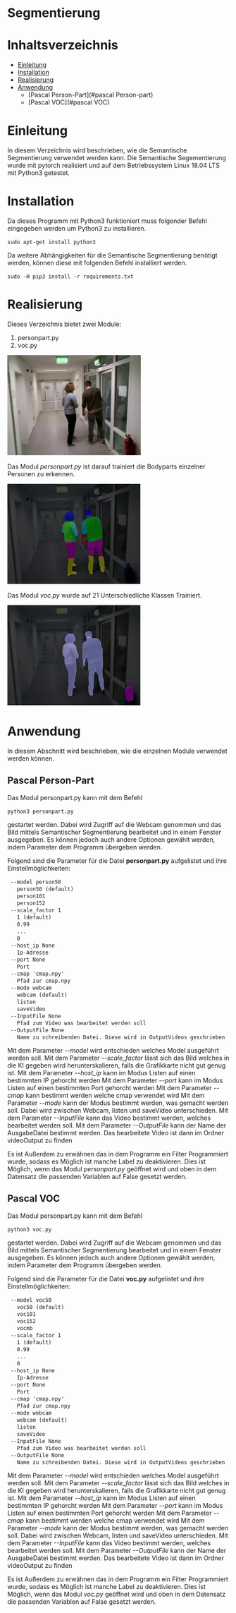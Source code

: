# Segmentierung

# Inhaltsverzeichnis
<!--ts-->
   * [Einleitung](#einleitung)
   * [Installation](#installation)
   * [Realisierung](#realisierung)
   * [Anwendung](#anwendung)
      * [Pascal Person-Part](#pascal Person-part)
      * [Pascal VOC](#pascal VOC)
<!--te-->


# Einleitung
In diesem Verzeichnis wird beschrieben, wie die Semantische Segmentierung verwendet werden kann.
Die Semantische Segementierung wurde mit pytorch realisiert und auf dem Betriebssystem Linux 18.04 LTS mit Python3 getestet.

# Installation
Da dieses Programm mit Python3 funktioniert muss folgender Befehl eingegeben werden um Python3 zu installieren.
````
sudo apt-get install python3
````

Da weitere Abhängigkeiten für die Semantische Segmentierung benötigt werden, können diese mit folgenden Befehl installiert werden.
````
sudo -H pip3 install -r requirements.txt
````

# Realisierung

Dieses Verzeichnis bietet zwei Module:
1. personpart.py
2. voc.py

![Foto konnte nicht geladen werden](ReadmeImages/Original.jpg)

Das Modul *personpart.py* ist darauf trainiert die Bodyparts einzelner Personen zu erkennen.

![Foto konnte nicht geladen werden](ReadmeImages/PersonPart.jpg)

Das Modul *voc.py* wurde auf 21 Unterschiedliche Klassen Trainiert.

![Foto konnte nicht geladen werden](ReadmeImages/PascalVoc.jpg)

# Anwendung
In diesem Abschnitt wird beschrieben, wie die einzelnen Module verwendet werden können.

## Pascal Person-Part
Das Modul personpart.py kann mit dem Befehl
````
python3 personpart.py
````
gestartet werden. Dabei wird Zugriff auf die Webcam genommen und das Bild mittels Semantischer Segmentierung bearbeitet und in einem Fenster ausgegeben. Es können jedoch auch andere Optionen gewählt werden, indem Parameter dem Programm übergeben werden.

Folgend sind die Parameter für die Datei **personpart.py** aufgelistet und ihre Einstellmöglichkeiten:
````
 --model person50
   person50 (default)
   person101
   person152
 --scale_factor 1
   1 (default)
   0.99
   ...
   0
 --host_ip None
   Ip-Adresse
 --port None
   Port
 --cmap 'cmap.npy'
   Pfad zur cmap.npy
 --mode webcam
   webcam (default)
   listen
   saveVideo
 --InputFile None
   Pfad zum Video was bearbeitet werden soll
 --OutputFile None
   Name zu schreibenden Datei. Diese wird in OutputVideos geschrieben
````

Mit dem Parameter *--model* wird entschieden welches Model ausgeführt werden soll.
Mit dem Parameter *--scale_factor* lässt sich das Bild welches in die KI gegeben wird herunterskalieren, falls die Grafikkarte nicht gut genug ist.
Mit dem Parameter *--host_ip* kann im Modus Listen auf einen bestimmten IP gehorcht werden
Mit dem Parameter *--port* kann im Modus Listen auf einen bestimmten Port gehorcht werden
Mit dem Parameter *--cmap* kann bestimmt werden welche cmap verwendet wird
Mit dem Parameter *--mode* kann der Modus bestimmt werden, was gemacht werden soll. Dabei wird zwischen Webcam, listen und saveVideo unterschieden.
Mit dem Parameter *--InputFile* kann das Video bestimmt werden, welches bearbeitet werden soll.
Mit dem Parameter *--OutputFile* kann der Name der AusgabeDatei bestimmt werden. Das bearbeitete Video ist dann im Ordner videoOutput zu finden

Es ist Außerdem zu erwähnen das in dem Programm ein Filter Programmiert wurde, sodass es Möglich ist manche Label zu deaktivieren. Dies ist Möglich, wenn das Modul *personpart.py* geöffnet wird und oben in dem Datensatz die passenden Variablen auf False gesetzt werden.

## Pascal VOC
Das Modul personpart.py kann mit dem Befehl
````
python3 voc.py
````
gestartet werden. Dabei wird Zugriff auf die Webcam genommen und das Bild mittels Semantischer Segmentierung bearbeitet und in einem Fenster ausgegeben. Es können jedoch auch andere Optionen gewählt werden, indem Parameter dem Programm übergeben werden.

Folgend sind die Parameter für die Datei **voc.py** aufgelistet und ihre Einstellmöglichkeiten:
````
 --model voc50
   voc50 (default)
   voc101
   voc152
   vocmb
 --scale_factor 1
   1 (default)
   0.99
   ...
   0
 --host_ip None
   Ip-Adresse
 --port None
   Port
 --cmap 'cmap.npy'
   Pfad zur cmap.npy
 --mode webcam
   webcam (default)
   listen
   saveVideo
 --InputFile None
   Pfad zum Video was bearbeitet werden soll
 --OutputFile None
   Name zu schreibenden Datei. Diese wird in OutputVideos geschrieben
````

Mit dem Parameter *--model* wird entschieden welches Model ausgeführt werden soll.
Mit dem Parameter *--scale_factor* lässt sich das Bild welches in die KI gegeben wird herunterskalieren, falls die Grafikkarte nicht gut genug ist.
Mit dem Parameter *--host_ip* kann im Modus Listen auf einen bestimmten IP gehorcht werden
Mit dem Parameter *--port* kann im Modus Listen auf einen bestimmten Port gehorcht werden
Mit dem Parameter *--cmap* kann bestimmt werden welche cmap verwendet wird
Mit dem Parameter *--mode* kann der Modus bestimmt werden, was gemacht werden soll. Dabei wird zwischen Webcam, listen und saveVideo unterschieden.
Mit dem Parameter *--InputFile* kann das Video bestimmt werden, welches bearbeitet werden soll.
Mit dem Parameter *--OutputFile* kann der Name der AusgabeDatei bestimmt werden. Das bearbeitete Video ist dann im Ordner videoOutput zu finden

Es ist Außerdem zu erwähnen das in dem Programm ein Filter Programmiert wurde, sodass es Möglich ist manche Label zu deaktivieren. Dies ist Möglich, wenn das Modul *voc.py* geöffnet wird und oben in dem Datensatz die passenden Variablen auf False gesetzt werden.
